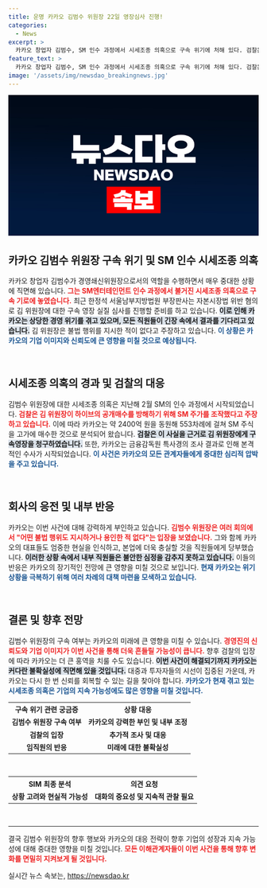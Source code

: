 ```yaml
---
title: 운명 카카오 김범수 위원장 22일 영장심사 진행!
categories:
  - News
excerpt: >
  카카오 창업자 김범수, SM 인수 과정에서 시세조종 의혹으로 구속 위기에 처해 있다. 검찰은 그가 고가 매수에 관여했다고 주장하며, 카카오는 창사 이래 최대 위기를 겪고 있다. 김범수는 모든 혐의를 부인하며 사실이 밝혀질 것이라 확신하고 있다.
feature_text: >
  카카오 창업자 김범수, SM 인수 과정에서 시세조종 의혹으로 구속 위기에 처해 있다. 검찰은 그가 고가 매수에 관여했다고 주장하며, 카카오는 창사 이래 최대 위기를 겪고 있다. 김범수는 모든 혐의를 부인하며 사실이 밝혀질 것이라 확신하고 있다.
image: '/assets/img/newsdao_breakingnews.jpg'
---
```


<p><img src="/assets/img/newsdao_breakingnews.jpg" alt="cryptoinkorea 속보" /></p>

<h2 data-ke-size="size26">카카오 김범수 위원장 구속 위기 및 SM 인수 시세조종 의혹</h2>

<p data-ke-size="size16">카카오 창업자 김범수가 경영쇄신위원장으로서의 역할을 수행하면서 매우 중대한 상황에 직면해 있습니다. <b><span style="color: #ee2323;">그는 SM엔터테인먼트 인수 과정에서 불거진 시세조종 의혹으로 구속 기로에 놓였습니다.</span></b> 최근 한정석 서울남부지방법원 부장판사는 자본시장법 위반 혐의로 김 위원장에 대한 구속 영장 실질 심사를 진행할 준비를 하고 있습니다. <b><span style="background-color: #21538527;">이로 인해 카카오는 상당한 경영 위기를 겪고 있으며, 모든 직원들이 긴장 속에서 결과를 기다리고 있습니다.</span></b> 김 위원장은 불법 행위를 지시한 적이 없다고 주장하고 있습니다. <b><span style="color: #1a5490;">이 상황은 카카오의 기업 이미지와 신뢰도에 큰 영향을 미칠 것으로 예상됩니다.</span></b></p>

<p data-ke-size="size16">&nbsp;</p>

<h2 data-ke-size="size26">시세조종 의혹의 경과 및 검찰의 대응</h2>

<p data-ke-size="size16">김범수 위원장에 대한 시세조종 의혹은 지난해 2월 SM의 인수 과정에서 시작되었습니다. <b><span style="color: #ee2323;">검찰은 김 위원장이 하이브의 공개매수를 방해하기 위해 SM 주가를 조작했다고 주장하고 있습니다.</span></b> 이에 따라 카카오는 약 2400억 원을 동원해 553차례에 걸쳐 SM 주식을 고가에 매수한 것으로 분석되어 왔습니다. <b><span style="background-color: #21538527;">검찰은 이 사실을 근거로 김 위원장에게 구속영장을 청구하였습니다.</span></b> 또한, 카카오는 금융감독원 특사경의 조사 결과로 인해 본격적인 수사가 시작되었습니다. <b><span style="color: #1a5490;">이 사건은 카카오의 모든 관계자들에게 중대한 심리적 압박을 주고 있습니다.</span></b></p>

<p data-ke-size="size16">&nbsp;</p>

<h2 data-ke-size="size26">회사의 응전 및 내부 반응</h2>

<p data-ke-size="size16">카카오는 이번 사건에 대해 강력하게 부인하고 있습니다. <b><span style="color: #ee2323;">김범수 위원장은 여러 회의에서 "어떤 불법 행위도 지시하거나 용인한 적 없다"는 입장을 보였습니다.</span></b> 그와 함께 카카오의 대표들도 엄중한 현실을 인식하고, 본업에 더욱 충실할 것을 직원들에게 당부했습니다. <b><span style="background-color: #21538527;">이러한 상황 속에서 내부 직원들은 불안한 심정을 감추지 못하고 있습니다.</span></b> 이들의 반응은 카카오의 장기적인 전망에 큰 영향을 미칠 것으로 보입니다. <b><span style="color: #1a5490;">현재 카카오는 위기 상황을 극복하기 위해 여러 차례의 대책 마련을 모색하고 있습니다.</span></b></p>

<p data-ke-size="size16">&nbsp;</p>

<h2 data-ke-size="size26">결론 및 향후 전망</h2>

<p data-ke-size="size16">김범수 위원장의 구속 여부는 카카오의 미래에 큰 영향을 미칠 수 있습니다. <b><span style="color: #ee2323;">경영진의 신뢰도와 기업 이미지가 이번 사건을 통해 더욱 흔들릴 가능성이 큽니다.</span></b> 향후 검찰의 입장에 따라 카카오는 더 큰 홍역을 치룰 수도 있습니다. <b><span style="background-color: #21538527;">이번 사건이 해결되기까지 카카오는 커다란 불확실성에 직면해 있을 것입니다.</span></b> 대중과 투자자들의 시선이 집중된 가운데, 카카오는 다시 한 번 신뢰를 회복할 수 있는 길을 찾아야 합니다. <b><span style="color: #1a5490;">카카오가 현재 겪고 있는 시세조종 의혹은 기업의 지속 가능성에도 많은 영향을 미칠 것입니다.</span></b></p>

<table>
  <tr>
    <th style="text-align: center;">구속 위기 관련 궁금증</th>
    <th style="text-align: center;">상황 대응</th>
  </tr>
  <tr>
    <td style="text-align: center; height: 17px;"><b>김범수 위원장 구속 여부</b></td>
    <td style="text-align: center; height: 17px;"><b>카카오의 강력한 부인 및 내부 조정</b></td>
  </tr>
  <tr>
    <td style="text-align: center; height: 17px;"><b>검찰의 입장</b></td>
    <td style="text-align: center; height: 17px;"><b>추가적 조사 및 대응</b></td>
  </tr>
  <tr>
    <td style="text-align: center; height: 17px;"><b>임직원의 반응</b></td>
    <td style="text-align: center; height: 17px;"><b>미래에 대한 불확실성</b></td>
  </tr>
</table>

<p data-ke-size="size16">&nbsp;</p>  

<table>
  <tr>
    <th style="text-align: center;">SIM 최종 분석</th>
    <th style="text-align: center;">의견 요청</th>
  </tr>
  <tr>
    <td style="text-align: center; height: 17px;"><b>상황 고려와 현실적 가능성</b></td>
    <td style="text-align: center; height: 17px;"><b>대화의 중요성 및 지속적 관찰 필요</b></td>
  </tr>
</table>

<p data-ke-size="size16">&nbsp;</p>  

<hr />

<p data-ke-size="size16">결국 김범수 위원장의 향후 행보와 카카오의 대응 전략이 향후 기업의 성장과 지속 가능성에 대해 중대한 영향을 미칠 것입니다. <b><span style="color: #ee2323;">모든 이해관계자들이 이번 사건을 통해 향후 변화를 면밀히 지켜보게 될 것입니다.</span></b></p>
실시간 뉴스 속보는, <a href="https://newsdao.kr" rel="dofollow">https://newsdao.kr</a>


